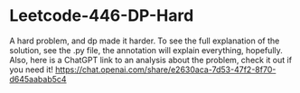 # Leetcode-446-DP-Hard
A hard problem, and dp made it harder. To see the full explanation of the solution, see the .py file, the annotation will explain everything, hopefully. Also, here is a ChatGPT link to an analysis about the problem,  check it out if you need it!
https://chat.openai.com/share/e2630aca-7d53-47f2-8f70-d645aabab5c4
